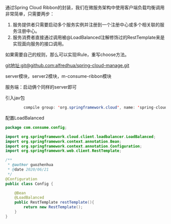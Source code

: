 通过Spring Cloud Ribbon的封装，我们在微服务架构中使用客户端负载均衡调用非常简单，只需要两步：

1. 服务提供者只需要启动多个服务实例并注册到一个注册中心或多个相关联的服务注册中心。
2. 服务消费者直接通过调用被@LoadBalanced注解修饰过的RestTemplate来是实现面向服务的接口调用。

如果需要自己的规则，那么可以实现IRule，重写choose方法。

[git地址:git@github.com:alfredhua/spring-cloud-manage.git](git@github.com:alfredhua/spring-cloud-manage.git)

server模块，server2模块，m-consume-ribbon模块

服务端：启动俩个同样的server即可

引入jav包

```java
        compile group: 'org.springframework.cloud', name: 'spring-cloud-starter-netflix-ribbon', version: '2.2.3.RELEASE'

```

配置LoadBalanced

```java
package com.consume.config;

import org.springframework.cloud.client.loadbalancer.LoadBalanced;
import org.springframework.context.annotation.Bean;
import org.springframework.context.annotation.Configuration;
import org.springframework.web.client.RestTemplate;

/**
 * @author guozhenhua
 * @date 2020/06/21
 */
@Configuration
public class Config {

    @Bean
    @LoadBalanced
    public RestTemplate restTemplate(){
        return new RestTemplate();
    }
}
```





